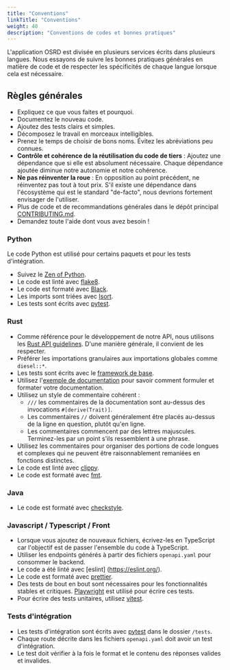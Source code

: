 ```yaml
---
title: "Conventions"
linkTitle: "Conventions"
weight: 40
description: "Conventions de codes et bonnes pratiques"
---
```


L'application OSRD est divisée en plusieurs services écrits dans plusieurs langues. Nous essayons de suivre les bonnes pratiques générales en matière de code et de respecter les spécificités de chaque langue lorsque cela est nécessaire.

## Règles générales

- Expliquez ce que vous faites et pourquoi.
- Documentez le nouveau code.
- Ajoutez des tests clairs et simples.
- Décomposez le travail en morceaux intelligibles.
- Prenez le temps de choisir de bons noms.
  Évitez les abréviations peu connues.
- **Contrôle et cohérence de la réutilisation du code de tiers** : Ajoutez une dépendance que si elle est absolument nécessaire.
  Chaque dépendance ajoutée diminue notre autonomie et notre cohérence.
- **Ne pas réinventer la roue** : En opposition au point précédent, ne réinventez pas tout à tout prix.
  S'il existe une dépendance dans l'écosystème qui est le standard "de-facto", nous devrions fortement envisager de l'utiliser.
- Plus de code et de recommandations générales dans le dépôt principal [CONTRIBUTING.md](https://github.com/DGEXSolutions/osrd).
- Demandez toute l'aide dont vous avez besoin !

### Python

Le code Python est utilisé pour certains paquets et pour les tests d'intégration.

- Suivez le [Zen of Python](https://www.python.org/dev/peps/pep-0020/).
- Le code est linté avec [flake8](https://github.com/csachs/pyproject-flake8).
- Le code est formaté avec [Black](https://github.com/psf/black).
- Les imports sont triées avec [Isort](https://github.com/PyCQA/isort).
- Les tests sont écrits avec [pytest](https://docs.pytest.org/).

### Rust

- Comme référence pour le développement de notre API, nous utilisons les [Rust API guidelines](https://rust-lang.github.io/api-guidelines/about.html).
  D'une manière générale, il convient de les respecter.
- Préférer les importations granulaires aux importations globales comme `diesel::*`.
- Les tests sont écrits avec le [framework de base](https://doc.rust-lang.org/book/ch11-01-writing-tests.html).
- Utilisez l'[exemple de documentation](https://doc.rust-lang.org/rust-by-example/meta/doc.html) pour savoir comment formuler et formater votre documentation.
- Utilisez un style de commentaire cohérent :
  - `///` les commentaires de la documentation sont au-dessus des invocations `#[derive(Trait)]`.
  - Les commentaires `//` doivent généralement être placés au-dessus de la ligne en question, plutôt qu'en ligne.
  - Les commentaires commencent par des lettres majuscules.
    Terminez-les par un point s'ils ressemblent à une phrase.
- Utilisez les commentaires pour organiser des portions de code longues et complexes qui ne peuvent être raisonnablement remaniées en fonctions distinctes.
- Le code est linté avec [clippy](https://github.com/rust-lang/rust-clippy).
- Le code est formaté avec [fmt](https://github.com/rust-lang/rustfmt).

### Java

- Le code est formaté avec [checkstyle](https://checkstyle.sourceforge.io/).

### Javascript / Typescript / Front

- Lorsque vous ajoutez de nouveaux fichiers, écrivez-les en TypeScript car l'objectif est de passer l'ensemble du code à TypeScript.
- Utiliser les endpoints générés à partir des fichiers `openapi.yaml` pour consommer le backend.
- Le code a été linté avec [eslint] (https://eslint.org/).
- Le code est formaté avec [prettier](https://prettier.io/).
- Des tests de bout en bout sont nécessaires pour les fonctionnalités stables et critiques.
  [Playwright](https://playwright.dev/) est utilisé pour écrire ces tests.
- Pour écrire des tests unitaires, utilisez [vitest](https://vitest.dev/).

### Tests d'intégration

- Les tests d'intégration sont écrits avec [pytest](https://docs.pytest.org/) dans le dossier `/tests`.
- Chaque route décrite dans les fichiers `openapi.yaml` doit avoir un test d'intégration.
- Le test doit vérifier à la fois le format et le contenu des réponses valides et invalides.

